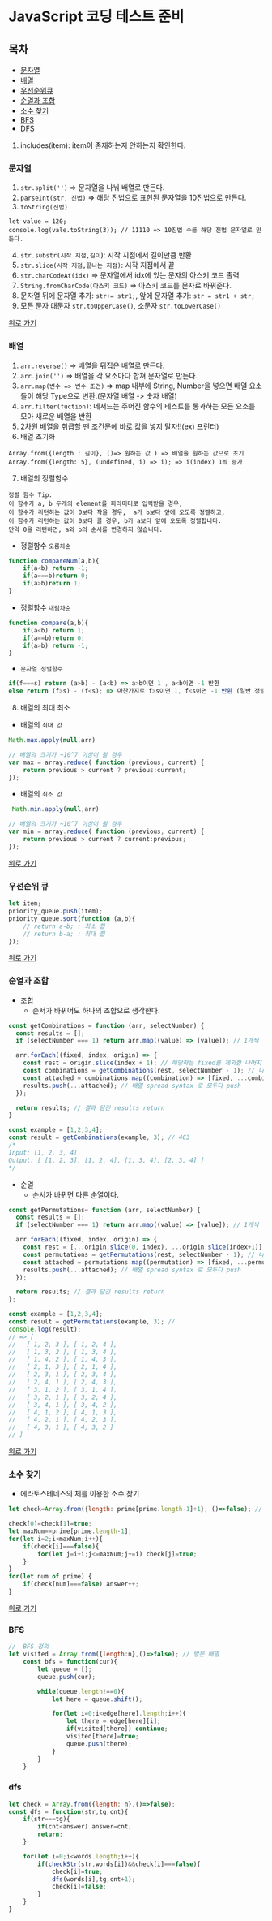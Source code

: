 # JavaScript 코딩 테스트 준비
## 목차
  - [문자열](#문자열)
  - [배열](#배열)
  - [우선순위큐](#우선순위-큐)
  - [순열과 조합](#순열과-조합)
  - [소수 찾기](#소수-찾기)
  - [BFS](#BFS)
  - [DFS](#DFS)


1. includes(item): item이 존재하는지 안하는지 확인한다.

### 문자열
1. `str.split('')` => 문자열을 나눠 배열로 만든다.
2. `parseInt(str, 진법)` => 해당 진법으로 표현된 문자열을 10진법으로 만든다.
3. `toString(진법)`
```node
let value = 120;
console.log(vale.toString(3)); // 11110 => 10진법 수를 해당 진법 문자열로 만든다.
```
4. `str.substr(시작 지점,길이`): 시작 지점에서 길이만큼 반환
5. `str.slice(시작 지점,끝나는 지점)`: 시작 지점에서 끝
6. `str.charCodeAt(idx)` => 문자열에서 idx에 있는 문자의 아스키 코드 출력
7. `String.fromCharCode(아스키 코드)` => 아스키 코드를 문자로 바꿔준다.
8. 문자열 뒤에 문자열 추가: `str+= str1;`, 앞에 문자열 추가: `str = str1 + str; `
9. 모든 문자 대문자 `str.toUpperCase()`, 소문자 `str.toLowerCase()`

[위로 가기](#목차)


### 배열
1. `arr.reverse()` => 배열을 뒤집은 배열로 만든다.
2. `arr.join('')` => 배열을 각 요소마다 합쳐 문자열로 만든다.
3. `arr.map(변수 => 변수 조건)` => map 내부에 String, Number을 넣으면 배열 요소들이 해당 Type으로 변환.(문자열 배열 -> 숫자 배열)
4. `arr.filter(fuction)`: 메서드는 주어진 함수의 테스트를 통과하는 모든 요소를 모아 새로운 배열을 반환
5. 2차원 배열을 취급할 땐 조건문에 바로 값을 넣지 말자!!(ex) 프린터)
6. 배열 초기화
```node
Array.from({length : 길이}, ()=> 원하는 값 ) => 배열을 원하는 값으로 초기
Array.from({length: 5}, (undefined, i) => i); => i(index) 1씩 증가
```
7. 배열의 정렬함수

```
정렬 함수 Tip.
이 함수가 a, b 두개의 element를 파라미터로 입력받을 경우,
이 함수가 리턴하는 값이 0보다 작을 경우,  a가 b보다 앞에 오도록 정렬하고,
이 함수가 리턴하는 값이 0보다 클 경우, b가 a보다 앞에 오도록 정렬합니다.
만약 0을 리턴하면, a와 b의 순서를 변경하지 않습니다.
```
- 정렬함수 `오름차순`

```js
function compareNum(a,b){
    if(a<b) return -1;
    if(a===b)return 0;
    if(a>b)return 1;
}
```

- 정렬함수 `내림차순`

```js
function compare(a,b){
    if(a<b) return 1;
    if(a==b)return 0;
    if(a>b) return -1;
}
```
- `문자열 정렬함수`

```js
if(f===s) return (a>b) - (a<b) => a>b이면 1 , a<b이면 -1 반환
else return (f>s) - (f<s); => 마찬가지로 f>s이면 1, f<s이면 -1 반환 (일반 정렬과 같다.)
```

8. 배열의 최대 최소
- 배열의 `최대 값`

```js
Math.max.apply(null,arr)

// 배열의 크기가 ~10^7 이상이 될 경우
var max = array.reduce( function (previous, current) {
	return previous > current ? previous:current;
});
```

- 배열의 `최소 값`

```js
 Math.min.apply(null,arr)

// 배열의 크기가 ~10^7 이상이 될 경우
var min = array.reduce( function (previous, current) {
	return previous > current ? current:previous;
});
```

[위로 가기](#목차)



### 우선순위 큐
```js
let item;
priority_queue.push(item);
priority_queue.sort(function (a,b){
    // return a-b; : 최소 힙
    // return b-a; : 최대 힙
});
```

[위로 가기](#목차)


### 순열과 조합
- 조합
  - 순서가 바뀌어도 하나의 조합으로 생각한다.

```js
const getCombinations = function (arr, selectNumber) {
  const results = [];
  if (selectNumber === 1) return arr.map((value) => [value]); // 1개씩 택할 때, 바로 모든 배열의 원소 return

  arr.forEach((fixed, index, origin) => {
    const rest = origin.slice(index + 1); // 해당하는 fixed를 제외한 나머지 뒤
    const combinations = getCombinations(rest, selectNumber - 1); // 나머지에 대해서 조합을 구한다.
    const attached = combinations.map((combination) => [fixed, ...combination]); //  돌아온 조합에 떼 놓은(fixed) 값 붙이기
    results.push(...attached); // 배열 spread syntax 로 모두다 push
  });

  return results; // 결과 담긴 results return
}

const example = [1,2,3,4];
const result = getCombinations(example, 3); // 4C3
/*
Input: [1, 2, 3, 4]
Output: [ [1, 2, 3], [1, 2, 4], [1, 3, 4], [2, 3, 4] ]
*/
```

- 순열
  - 순서가 바뀌면 다른 순열이다.

```js
const getPermutations= function (arr, selectNumber) {
  const results = [];
  if (selectNumber === 1) return arr.map((value) => [value]); // 1개씩 택할 때, 바로 모든 배열의 원소 return

  arr.forEach((fixed, index, origin) => {
    const rest = [...origin.slice(0, index), ...origin.slice(index+1)] // 해당하는 fixed를 제외한 나머지 배열
    const permutations = getPermutations(rest, selectNumber - 1); // 나머지에 대해 순열을 구한다.
    const attached = permutations.map((permutation) => [fixed, ...permutation]); // 돌아온 순열에 대해 떼 놓은(fixed) 값 붙이기
    results.push(...attached); // 배열 spread syntax 로 모두다 push
  });

  return results; // 결과 담긴 results return
};

const example = [1,2,3,4];
const result = getPermutations(example, 3); //
console.log(result);
// => [
//   [ 1, 2, 3 ], [ 1, 2, 4 ],
//   [ 1, 3, 2 ], [ 1, 3, 4 ],
//   [ 1, 4, 2 ], [ 1, 4, 3 ],
//   [ 2, 1, 3 ], [ 2, 1, 4 ],
//   [ 2, 3, 1 ], [ 2, 3, 4 ],
//   [ 2, 4, 1 ], [ 2, 4, 3 ],
//   [ 3, 1, 2 ], [ 3, 1, 4 ],
//   [ 3, 2, 1 ], [ 3, 2, 4 ],
//   [ 3, 4, 1 ], [ 3, 4, 2 ],
//   [ 4, 1, 2 ], [ 4, 1, 3 ],
//   [ 4, 2, 1 ], [ 4, 2, 3 ],
//   [ 4, 3, 1 ], [ 4, 3, 2 ]
// ]
```

[위로 가기](#목차)


### 소수 찾기
  - 에라토스테네스의 체를 이용한 소수 찾기

```js
let check=Array.from({length: prime[prime.length-1]+1}, ()=>false); // 소수 체크 배열

check[0]=check[1]=true;
let maxNum==prime[prime.length-1];
for(let i=2;i<maxNum;i++){
    if(check[i]===false){
        for(let j=i+i;j<=maxNum;j+=i) check[j]=true;
    }
}
for(let num of prime) {
    if(check[num]===false) answer++;
}
```

[위로 가기](#목차)

### BFS

```js
//  BFS 정의
let visited = Array.from({length:n},()=>false); // 방문 배열
    const bfs = function(cur){
        let queue = [];
        queue.push(cur);

        while(queue.length!==0){
            let here = queue.shift();

            for(let i=0;i<edge[here].length;i++){
                let there = edge[here][i];
                if(visited[there]) continue;
                visited[there]=true;
                queue.push(there);
            }
        }
    }
```


### dfs

```js
let check = Array.from({length: n},()=>false);
const dfs = function(str,tg,cnt){
    if(str===tg){
        if(cnt<answer) answer=cnt;
        return;
    }

    for(let i=0;i<words.length;i++){
        if(checkStr(str,words[i])&&check[i]===false){
            check[i]=true;
            dfs(words[i],tg,cnt+1);
            check[i]=false;
        }
    }
}
```
